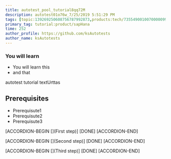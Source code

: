 ```yaml
---
title: autotest_pool_tutorial8qq72M
description: autotest01o76w_7/25/2019 5:51:29 PM
tags: [topic:139269250608756787992873,products:tech/73554900100700000996,tutorial:experience/advanced]
primary_tag: tutorial:product/sapHana
time: 252
author_profile: https://github.com/ksAutotests
author_name: ksAutotests
---
```

### You will learn
- You will learn this
- and that

autotest tutorial textUrttas

## Prerequisites
- Prerequisute1
- Prerequisute2
- Prerequisute3

[ACCORDION-BEGIN [](First step)]
[DONE]
[ACCORDION-END]

[ACCORDION-BEGIN [](Second step)]
[DONE]
[ACCORDION-END]

[ACCORDION-BEGIN [](Third step)]
[DONE]
[ACCORDION-END]

